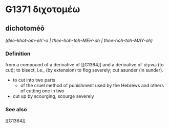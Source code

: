 # G1371 διχοτομέω

## dichotoméō

_(dee-khot-om-eh'-o | thee-hoh-toh-MEH-oh | thee-hoh-toh-MAY-oh)_

### Definition

from a compound of a derivative of [[G1364]] and a derivative of τέμνω (to cut); to bisect, i.e., (by extension) to flog severely; cut asunder (in sunder).

- to cut into two parts
  - of the cruel method of punishment used by the Hebrews and others of cutting one in two
- cut up by scourging, scourge severely

### See also

[[G1364]]

